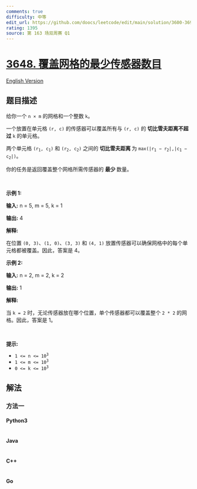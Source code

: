 ```yaml
---
comments: true
difficulty: 中等
edit_url: https://github.com/doocs/leetcode/edit/main/solution/3600-3699/3648.Minimum%20Sensors%20to%20Cover%20Grid/README.md
rating: 1395
source: 第 163 场双周赛 Q1
---
```


<!-- problem:start -->

# [3648. 覆盖网格的最少传感器数目](https://leetcode.cn/problems/minimum-sensors-to-cover-grid)

[English Version](/solution/3600-3699/3648.Minimum%20Sensors%20to%20Cover%20Grid/README_EN.md)

## 题目描述

<!-- description:start -->

<p>给你一个 <code>n × m</code> 的网格和一个整数 <code>k</code>。</p>

<p>一个放置在单元格 <code>(r, c)</code> 的传感器可以覆盖所有与 <code>(r, c)</code> 的&nbsp;<strong>切比雪夫距离</strong><strong>不超过</strong> <code>k</code> 的单元格。</p>

<p>两个单元格 <code>(r<sub>1</sub>, c<sub>1</sub>)</code> 和 <code>(r<sub>2</sub>, c<sub>2</sub>)</code> 之间的&nbsp;<strong>切比雪夫距离&nbsp;</strong>为 <code>max(|r<sub>1</sub> − r<sub>2</sub>|,|c<sub>1</sub> − c<sub>2</sub>|)</code>。</p>

<p>你的任务是返回覆盖整个网格所需传感器的&nbsp;<strong>最少&nbsp;</strong>数量。</p>

<p>&nbsp;</p>

<p><strong class="example">示例 1:</strong></p>

<div class="example-block">
<p><strong>输入:</strong> <span class="example-io">n = 5, m = 5, k = 1</span></p>

<p><strong>输出:</strong> <span class="example-io">4</span></p>

<p><strong>解释:</strong></p>

<p>在位置 <code>(0, 3)</code>、<code>(1, 0)</code>、<code>(3, 3)</code> 和 <code>(4, 1)</code> 放置传感器可以确保网格中的每个单元格都被覆盖。因此，答案是 4。</p>
</div>

<p><strong class="example">示例 2:</strong></p>

<div class="example-block">
<p><strong>输入:</strong> <span class="example-io">n = 2, m = 2, k = 2</span></p>

<p><strong>输出:</strong> <span class="example-io">1</span></p>

<p><strong>解释:</strong></p>

<p>当 <code>k = 2</code> 时，无论传感器放在哪个位置，单个传感器都可以覆盖整个 <code>2 * 2</code> 的网格。因此，答案是 1。</p>
</div>

<p>&nbsp;</p>

<p><strong>提示:</strong></p>

<ul>
	<li><code>1 &lt;= n &lt;= 10<sup>3</sup></code></li>
	<li><code>1 &lt;= m &lt;= 10<sup>3</sup></code></li>
	<li><code>0 &lt;= k &lt;= 10<sup>3</sup></code></li>
</ul>

<!-- description:end -->

## 解法

<!-- solution:start -->

### 方法一

<!-- tabs:start -->

#### Python3

```python

```

#### Java

```java

```

#### C++

```cpp

```

#### Go

```go

```

<!-- tabs:end -->

<!-- solution:end -->

<!-- problem:end -->
